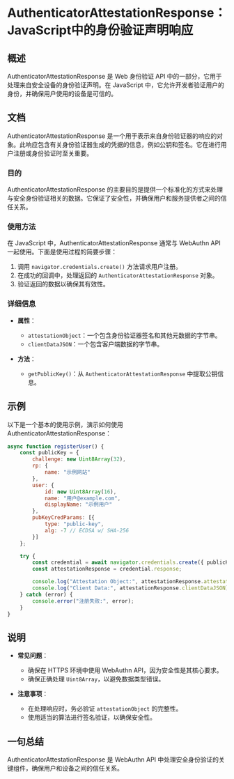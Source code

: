 <!--
Meta Description: # AuthenticatorAttestationResponse：JavaScript中的身份验证声明响应 ## 概述 AuthenticatorAttestationResponse 是 Web 身份验证 API 中的一部分，它用于处理来自安全设备的身份验证声明。在 JavaScript 中，...
Meta Keywords: authenticatorattestationresponse, api, javascript, webauthn, attestationobject
-->

# AuthenticatorAttestationResponse：JavaScript中的身份验证声明响应

## 概述
AuthenticatorAttestationResponse 是 Web 身份验证 API 中的一部分，它用于处理来自安全设备的身份验证声明。在 JavaScript 中，它允许开发者验证用户的身份，并确保用户使用的设备是可信的。

## 文档
AuthenticatorAttestationResponse 是一个用于表示来自身份验证器的响应的对象。此响应包含有关身份验证器生成的凭据的信息，例如公钥和签名。它在进行用户注册或身份验证时至关重要。

### 目的
AuthenticatorAttestationResponse 的主要目的是提供一个标准化的方式来处理与安全身份验证相关的数据。它保证了安全性，并确保用户和服务提供者之间的信任关系。

### 使用方法
在 JavaScript 中，AuthenticatorAttestationResponse 通常与 WebAuthn API 一起使用。下面是使用过程的简要步骤：

1. 调用 `navigator.credentials.create()` 方法请求用户注册。
2. 在成功的回调中，处理返回的 `AuthenticatorAttestationResponse` 对象。
3. 验证返回的数据以确保其有效性。

### 详细信息
- **属性**：
  - `attestationObject`：一个包含身份验证器签名和其他元数据的字节串。
  - `clientDataJSON`：一个包含客户端数据的字节串。

- **方法**：
  - `getPublicKey()`：从 `AuthenticatorAttestationResponse` 中提取公钥信息。

## 示例
以下是一个基本的使用示例，演示如何使用 AuthenticatorAttestationResponse：

```javascript
async function registerUser() {
    const publicKey = {
        challenge: new Uint8Array(32),
        rp: {
            name: "示例网站"
        },
        user: {
            id: new Uint8Array(16),
            name: "用户@example.com",
            displayName: "示例用户"
        },
        pubKeyCredParams: [{
            type: "public-key",
            alg: -7 // ECDSA w/ SHA-256
        }]
    };

    try {
        const credential = await navigator.credentials.create({ publicKey });
        const attestationResponse = credential.response;

        console.log("Attestation Object:", attestationResponse.attestationObject);
        console.log("Client Data:", attestationResponse.clientDataJSON);
    } catch (error) {
        console.error("注册失败:", error);
    }
}
```

## 说明
- **常见问题**：
  - 确保在 HTTPS 环境中使用 WebAuthn API，因为安全性是其核心要求。
  - 确保正确处理 `Uint8Array`，以避免数据类型错误。
  
- **注意事项**：
  - 在处理响应时，务必验证 `attestationObject` 的完整性。
  - 使用适当的算法进行签名验证，以确保安全性。

## 一句总结
AuthenticatorAttestationResponse 是 WebAuthn API 中处理安全身份验证的关键组件，确保用户和设备之间的信任关系。